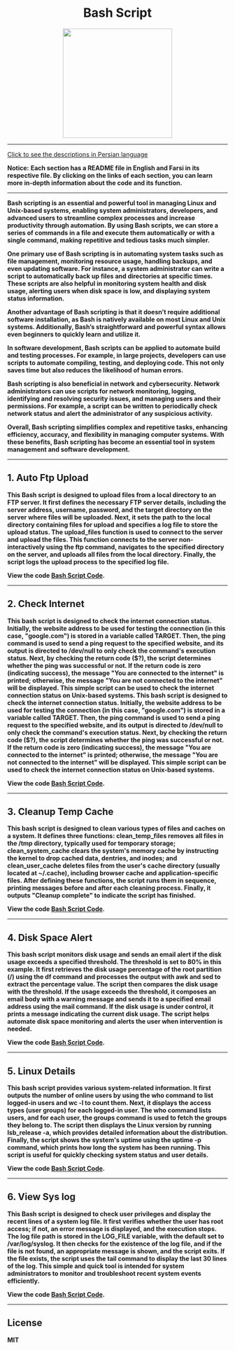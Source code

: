 <div align="center">

# Bash Script
<img src="https://cloud.githubusercontent.com/assets/2059754/24601246/753a7f36-1858-11e7-9d6b-7a0e64fb27f7.png" height="250px" width="250px">

</div>
<hr>

[Click to see the descriptions in Persian language](Persian.md)

<b>Notice:</b> <b>Each section has a README file in English and Farsi in its respective file. By clicking on the links of each section, you can learn more in-depth information about the code and its function.
<hr>

Bash scripting is an essential and powerful tool in managing Linux and Unix-based systems, enabling system administrators, developers, and advanced users to streamline complex processes and increase productivity through automation. By using Bash scripts, we can store a series of commands in a file and execute them automatically or with a single command, making repetitive and tedious tasks much simpler.

One primary use of Bash scripting is in automating system tasks such as file management, monitoring resource usage, handling backups, and even updating software. For instance, a system administrator can write a script to automatically back up files and directories at specific times. These scripts are also helpful in monitoring system health and disk usage, alerting users when disk space is low, and displaying system status information.

Another advantage of Bash scripting is that it doesn’t require additional software installation, as Bash is natively available on most Linux and Unix systems. Additionally, Bash’s straightforward and powerful syntax allows even beginners to quickly learn and utilize it.

In software development, Bash scripts can be applied to automate build and testing processes. For example, in large projects, developers can use scripts to automate compiling, testing, and deploying code. This not only saves time but also reduces the likelihood of human errors.

Bash scripting is also beneficial in network and cybersecurity. Network administrators can use scripts for network monitoring, logging, identifying and resolving security issues, and managing users and their permissions. For example, a script can be written to periodically check network status and alert the administrator of any suspicious activity.

Overall, Bash scripting simplifies complex and repetitive tasks, enhancing efficiency, accuracy, and flexibility in managing computer systems. With these benefits, Bash scripting has become an essential tool in system management and software development.
<hr>

## 1. Auto Ftp Upload
This Bash script is designed to upload files from a local directory to an FTP server. It first defines the necessary FTP server details, including the server address, username, password, and the target directory on the server where files will be uploaded. Next, it sets the path to the local directory containing files for upload and specifies a log file to store the upload status. The upload_files function is used to connect to the server and upload the files. This function connects to the server non-interactively using the ftp command, navigates to the specified directory on the server, and uploads all files from the local directory. Finally, the script logs the upload process to the specified log file.

View the code <b>[Bash Script Code](BashScript/AutoFtpUpload/AutoFtpUploadEnglish.sh)</b>.
<hr>

## 2. Check Internet
This bash script is designed to check the internet connection status. Initially, the website address to be used for testing the connection (in this case, "google.com") is stored in a variable called TARGET. Then, the ping command is used to send a ping request to the specified website, and its output is directed to /dev/null to only check the command's execution status. Next, by checking the return code ($?), the script determines whether the ping was successful or not. If the return code is zero (indicating success), the message "You are connected to the internet" is printed; otherwise, the message "You are not connected to the internet" will be displayed. This simple script can be used to check the internet connection status on Unix-based systems. This bash script is designed to check the internet connection status. Initially, the website address to be used for testing the connection (in this case, "google.com") is stored in a variable called TARGET. Then, the ping command is used to send a ping request to the specified website, and its output is directed to /dev/null to only check the command's execution status. Next, by checking the return code ($?), the script determines whether the ping was successful or not. If the return code is zero (indicating success), the message "You are connected to the internet" is printed; otherwise, the message "You are not connected to the internet" will be displayed. This simple script can be used to check the internet connection status on Unix-based systems.

View the code <b>[Bash Script Code](BashScript/CheckInternet/CheckInternetEnglish.sh)</b>.
<hr>

## 3. Cleanup Temp Cache
This bash script is designed to clean various types of files and caches on a system. It defines three functions: clean_temp_files removes all files in the /tmp directory, typically used for temporary storage; clean_system_cache clears the system's memory cache by instructing the kernel to drop cached data, dentries, and inodes; and clean_user_cache deletes files from the user's cache directory (usually located at ~/.cache), including browser cache and application-specific files. After defining these functions, the script runs them in sequence, printing messages before and after each cleaning process. Finally, it outputs "Cleanup complete" to indicate the script has finished.

View the code <b>[Bash Script Code](BashScript/CleanupTempCache/cleanupTempCacheEnglish.sh)</b>.
<hr>

## 4. Disk Space Alert
This bash script monitors disk usage and sends an email alert if the disk usage exceeds a specified threshold. The threshold is set to 80% in this example. It first retrieves the disk usage percentage of the root partition (/) using the df command and processes the output with awk and sed to extract the percentage value. The script then compares the disk usage with the threshold. If the usage exceeds the threshold, it composes an email body with a warning message and sends it to a specified email address using the mail command. If the disk usage is under control, it prints a message indicating the current disk usage. The script helps automate disk space monitoring and alerts the user when intervention is needed.

View the code <b>[Bash Script Code](BashScript/DiskSpaceAlert/DiskSpaceAlertEnglish.sh)</b>.
<hr>

## 5. Linux Details
This bash script provides various system-related information. It first outputs the number of online users by using the who command to list logged-in users and wc -l to count them. Next, it displays the access types (user groups) for each logged-in user. The who command lists users, and for each user, the groups command is used to fetch the groups they belong to. The script then displays the Linux version by running lsb_release -a, which provides detailed information about the distribution. Finally, the script shows the system's uptime using the uptime -p command, which prints how long the system has been running. This script is useful for quickly checking system status and user details.

View the code <b>[Bash Script Code](BashScript/LinuxDetails/LinuxDetailsEnglish.sh)</b>.
<hr>

## 6. View Sys log
This Bash script is designed to check user privileges and display the recent lines of a system log file. It first verifies whether the user has root access; if not, an error message is displayed, and the execution stops. The log file path is stored in the LOG_FILE variable, with the default set to /var/log/syslog. It then checks for the existence of the log file, and if the file is not found, an appropriate message is shown, and the script exits. If the file exists, the script uses the tail command to display the last 30 lines of the log. This simple and quick tool is intended for system administrators to monitor and troubleshoot recent system events efficiently.

View the code <b>[Bash Script Code](BashScript/ViewSyslog/ViewSyslogEnglish.sh)</b>.
<hr>

## License

MIT
